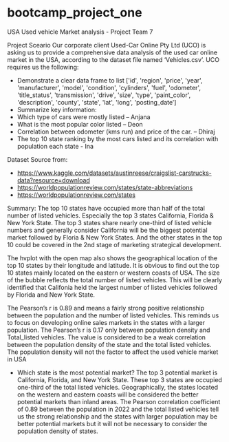 # bootcamp_project_one
USA Used vehicle Market analysis - Project Team 7

Project Sceario
Our corporate client Used-Car Online Pty Ltd (UCO) is asking us to provide a comprehensive data analysis of the used car online market in the USA, according to the dataset file named ‘Vehicles.csv’. UCO requires us the following:
- Demonstrate a clear data frame to list ['id', 'region', 'price', 'year', 'manufacturer', 'model', 'condition', 'cylinders', 'fuel', 'odometer', 'title_status', 'transmission', 'drive', 'size', 'type', 'paint_color', 'description', 'county', 'state', 'lat', 'long', 'posting_date’]
- Summarize key information:
- Which type of cars were mostly listed – Anjana
- What is the most popular color listed – Deon
- Correlation between odometer (kms run) and price of the car. – Dhiraj
- The top 10 state ranking by the most cars listed and its correlation with population each state - Ina

Dataset Source from: 
- https://www.kaggle.com/datasets/austinreese/craigslist-carstrucks-data?resource=download
- https://worldpopulationreview.com/states/state-abbreviations
- https://worldpopulationreview.com/states

Summary:
The top 10 states have occupied more than half of the total number of listed vehicles. Especially the top 3 states California, Florida & New York State. The top 3 states share nearly one-third of listed vehicle numbers and generally consider California will be the biggest potential market followed by Floria & New York States. And the other states in the top 10 could be covered in the 2nd stage of marketing strategical development.

The hvplot with the open map also shows the geographical location of the top 10 states by their longitude and latitude. It is obvious to find out the top 10 states mainly located on the eastern or western coasts of USA. The size of the bubble reflects the total number of listed vehicles. This will be clearly identified that Califonia held the largest number of listed vehicles followed by Florida and New York State.

The Pearson’s r is 0.89 and means a fairly strong positive relationship between the population and the number of listed vehicles. This reminds us to focus on developing online sales markets in the states with a larger population. The Pearson’s r is 0.17 only between population density and Total_listed vehicles. The value is considered to be a weak correlation between the population density of the state and the total listed vehicles. The population density will not the factor to affect the used vehicle market in USA

- Which state is the most potential market?
The top 3 potential market is California, Florida, and New York State. These top 3 states are occupied one-third of the total listed vehicles. Geographically, the states located on the western and eastern coasts will be considered the better potential markets than inland areas. The Pearson correlation coefficient of 0.89 between the population in 2022 and the total listed vehicles tell us the strong relationship and the states with larger population may be better potential markets but it will not be necessary to consider the population density of states.

